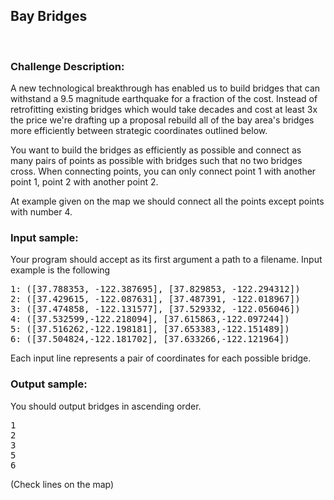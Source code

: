 <h2>Bay Bridges</h2>

<div id="map-canvas"></div>

<br>
<h3>Challenge Description:</h3>

<p>
    A new technological breakthrough has enabled us to build bridges that can
    withstand a 9.5 magnitude earthquake for a fraction of the cost. Instead of
    retrofitting existing bridges which would take decades and cost at least
    3x the price we&apos;re drafting up a proposal rebuild all of the bay area&apos;s
    bridges more efficiently between strategic coordinates outlined below. 
</p>

<p>
    You want to build the bridges as efficiently as possible and connect as many
    pairs of points as possible with bridges such that no two bridges cross.
    When connecting points, you can only connect point 1 with another point 1,
    point 2 with another point 2. 
</p>

<p>
    At example given on the map we should connect all the points except points
    with number 4.
</p>

<h3>Input sample:</h3>
<p>
    Your program should accept as its first argument a path to a filename.
    Input example is the following
</p>
<pre class="description-input-output">1: ([37.788353, -122.387695], [37.829853, -122.294312])
2: ([37.429615, -122.087631], [37.487391, -122.018967])
3: ([37.474858, -122.131577], [37.529332, -122.056046])
4: ([37.532599,-122.218094], [37.615863,-122.097244])
5: ([37.516262,-122.198181], [37.653383,-122.151489])
6: ([37.504824,-122.181702], [37.633266,-122.121964])</pre>
<p>
    Each input line represents a pair of coordinates for each possible bridge.
</p>

<h3>Output sample:</h3>
<p>
    You should output bridges in ascending order.
</p>

<pre class="description-input-output">1
2
3
5
6</pre>
<p>
    (Check lines on the map)
</p>

<script type="text/javascript" src="https://maps.googleapis.com/maps/api/js?key=AIzaSyATY9ALwgMNKu3ggL8aJlHy09qiNZaNcIA&amp;sensor=false"></script>
<script type="text/javascript" src="https://google-maps-utility-library-v3.googlecode.com/svn/tags/markerwithlabel/1.1.8/src/markerwithlabel.js"></script>
<script type="text/javascript">
var google_map;
var google_map_center = new google.maps.LatLng(37.640879, -122.25174);
function initialize() {
    var mapDiv = document.getElementById('map-canvas');
    google_map = new google.maps.Map(mapDiv, {
        center: google_map_center,
        zoom: 10,
        mapTypeId: google.maps.MapTypeId.ROADMAP
    });
}

$(function() {
    initialize();

    var sf_coords_str = "1: ([37.788353, -122.387695], [37.829853, -122.294312])\n\
2: ([37.429615, -122.087631], [37.487391, -122.018967])\n\
3: ([37.474858, -122.131577], [37.529332, -122.056046])\n\
4: ([37.532599,-122.218094], [37.615863,-122.097244])\n\
5: ([37.516262,-122.198181], [37.653383,-122.151489])\n\
6: ([37.504824,-122.181702], [37.633266,-122.121964])";

    var sf_coords = [];
    var markers = {};
    var lines = [];

    sf_coords_str_lines = sf_coords_str.split("\n");
    for (i = 0; i < sf_coords_str_lines.length; i++){
        var matches = sf_coords_str_lines[i].match(/(\d+)\:\s*\(\[(\-*\d+\.*\d*),\s*(\-*\d+\.*\d*)\],\s*\[(\-*\d+\.*\d*),\s*(\-*\d+\.*\d*)\]\)/);
        sf_coords.push([parseInt(matches[1]), parseFloat(matches[2]), parseFloat(matches[3]), parseFloat(matches[4]), parseFloat(matches[5])]);
    }
    for (i = 0; i < sf_coords.length; i++){
        var point_name = "" + sf_coords[i][0];
        markers[point_name + "1"] = new MarkerWithLabel({
            position: new google.maps.LatLng(sf_coords[i][1], sf_coords[i][2]),
            map: google_map,
            labelContent: point_name
        });
        markers[point_name + "2"] = new MarkerWithLabel({
            position: new google.maps.LatLng(sf_coords[i][3], sf_coords[i][4]),
            map: google_map,
            labelContent: point_name
        });
    }
    //var right_order = ["1", "5", "2", "3", "4"];
    for (i = 0; i < sf_coords.length; i++){
        var line = new google.maps.Polyline({
            path: new Array(markers[sf_coords[i][0] + "1"].getPosition(),markers[sf_coords[i][0] + "2"].getPosition()),
            strokeColor: (i != 3)?'#ff0000':'#0000ff',
            strokeOpacity: 1.0,
            strokeWeight: 2
        });
        line.setMap(google_map);
    }

});

</script>